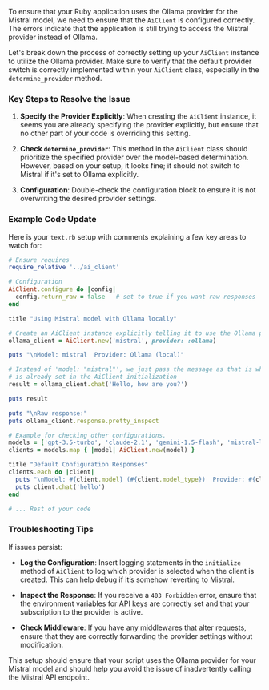 To ensure that your Ruby application uses the Ollama provider for the Mistral model, we need to ensure that the `AiClient` is configured correctly. The errors indicate that the application is still trying to access the Mistral provider instead of Ollama.

Let's break down the process of correctly setting up your `AiClient` instance to utilize the Ollama provider. Make sure to verify that the default provider switch is correctly implemented within your `AiClient` class, especially in the `determine_provider` method.

### Key Steps to Resolve the Issue

1. **Specify the Provider Explicitly**: When creating the `AiClient` instance, it seems you are already specifying the provider explicitly, but ensure that no other part of your code is overriding this setting.

2. **Check `determine_provider`**: This method in the `AiClient` class should prioritize the specified provider over the model-based determination. However, based on your setup, it looks fine; it should not switch to Mistral if it's set to Ollama explicitly.

3. **Configuration**: Double-check the configuration block to ensure it is not overwriting the desired provider settings.

### Example Code Update

Here is your `text.rb` setup with comments explaining a few key areas to watch for:

```ruby
# Ensure requires
require_relative '../ai_client'

# Configuration
AiClient.configure do |config|
  config.return_raw = false   # set to true if you want raw responses
end

title "Using Mistral model with Ollama locally"

# Create an AiClient instance explicitly telling it to use the Ollama provider
ollama_client = AiClient.new('mistral', provider: :ollama)

puts "\nModel: mistral  Provider: Ollama (local)"

# Instead of 'model: "mistral"', we just pass the message as that is where the model 
# is already set in the AiClient initialization
result = ollama_client.chat('Hello, how are you?')

puts result

puts "\nRaw response:"
puts ollama_client.response.pretty_inspect

# Example for checking other configurations.
models = ['gpt-3.5-turbo', 'claude-2.1', 'gemini-1.5-flash', 'mistral-large-latest']
clients = models.map { |model| AiClient.new(model) }

title "Default Configuration Responses"
clients.each do |client|
  puts "\nModel: #{client.model} (#{client.model_type})  Provider: #{client.provider}"
  puts client.chat('hello')
end

# ... Rest of your code
```

### Troubleshooting Tips

If issues persist:

- **Log the Configuration**: Insert logging statements in the `initialize` method of `AiClient` to log which provider is selected when the client is created. This can help debug if it’s somehow reverting to Mistral.

- **Inspect the Response**: If you receive a `403 Forbidden` error, ensure that the environment variables for API keys are correctly set and that your subscription to the provider is active.

- **Check Middleware**: If you have any middlewares that alter requests, ensure that they are correctly forwarding the provider settings without modification.

This setup should ensure that your script uses the Ollama provider for your Mistral model and should help you avoid the issue of inadvertently calling the Mistral API endpoint.

